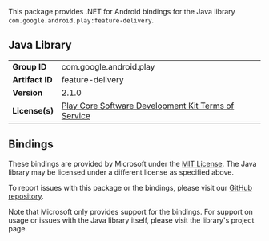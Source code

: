 This package provides .NET for Android bindings for the Java library `com.google.android.play:feature-delivery`.

## Java Library

| | |
|-|-|
| **Group ID** | com.google.android.play |
| **Artifact ID** | feature-delivery |
| **Version** | 2.1.0 |
| **License(s)** | [Play Core Software Development Kit Terms of Service](https://developer.android.com/guide/playcore/license) |

## Bindings

These bindings are provided by Microsoft under the [MIT License](https://opensource.org/licenses/MIT). The Java
library may be licensed under a different license as specified above.

To report issues with this package or the bindings, please visit our [GitHub repository](https://aka.ms/android-libraries).

Note that Microsoft only provides support for the bindings. For support on
usage or issues with the Java library itself, please visit the library's project page.
